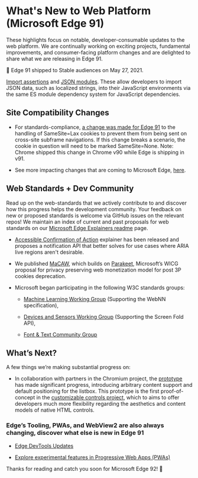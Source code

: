 <!--
description: These highlights focus on notable, developer-consumable updates to the web platform. We are continually working on exciting projects, fundamental improvements, and consumer-facing platform changes and are delighted to share what we are releasing in Edge.
title: What's New to Web Platform (Microsoft Edge 92)
author: MSEdgeTeam
ms.author: kanderson
ms.date: 06/04/2021
ms.topic: article
ms.prod: microsoft-edge
keywords: microsoft edge, web development, Web Platform
-->

# What's New to Web Platform (Microsoft Edge 91)  

These highlights focus on notable, developer-consumable updates to the web platform. We are continually working on exciting projects, fundamental improvements, and consumer-facing platform changes and are delighted to share what we are releasing in Edge 91.  

🚢 Edge 91 shipped to Stable audiences on May 27, 2021.  

[Import assertions](https://github.com/tc39/proposal-import-assertions)  and [JSON modules](https://github.com/tc39/proposal-json-modules). These allow developers to import JSON data, such as localized strings, into their JavaScript environments via the same ES module dependency system for JavaScript dependencies. 


## Site Compatibility Changes

<!-- Title: Site Compatibility Changes -->  

*   For standards-compliance, [a change was made for Edge 91](https://chromium.googlesource.com/chromium/src/+/b332c5609ed9caa5979c24a0d1bdea242329258c) to the handling of SameSite=Lax cookies to prevent them from being sent on cross-site subframe navigations. If this change breaks a scenario, the cookie in question will need to be marked SameSite=None. Note: Chrome shipped this change in Chrome v90 while Edge is shipping in v91. 

*   See more impacting changes that are coming to Microsoft Edge, [here](https://docs.microsoft.com/en-us/microsoft-edge/web-platform/site-impacting-changes). 

## Web Standards + Dev Community

<!-- Title: Web Standards + Dev Community -->  

Read up on the web-standards that we actively contribute to and discover how this progress helps the development community. Your feedback on new or proposed standards is welcome via GitHub issues on the relevant repos! We maintain an index of current and past proposals for web standards on our [Microsoft Edge Explainers readme](https://github.com/MicrosoftEdge/MSEdgeExplainers/blob/main/README.md) page. 

*   [Accessible Confirmation of Action](https://github.com/MicrosoftEdge/MSEdgeExplainers/blob/main/Accessibility/ConfirmationOfAction/explainer.md) explainer has been released and proposes a notification API that better solves for use cases where ARIA live regions aren't desirable.  

*   We published [MaCAW](https://github.com/WICG/privacy-preserving-ads/blob/main/MACAW.md), which builds on [Parakeet](https://github.com/WICG/privacy-preserving-ads/blob/main/Parakeet.md), Microsoft’s WICG proposal for privacy preserving web monetization model for post 3P cookies deprecation. 

*   Microsoft began participating in the following W3C standards groups:   

    *   [Machine Learning Working Group](https://www.w3.org/community/webmachinelearning) (Supporting the WebNN specification),   

    *   [Devices and Sensors Working Group](https://www.w3.org/das/) (Supporting the Screen Fold API),   

    *   [Font & Text Community Group](https://www.w3.org/community/font-text/)



## What’s Next?

<!-- Title: What’s Next? -->

A few things we’re making substantial progress on:  

*   In collaboration with partners in the Chromium project, the [<selectmenu> prototype](https://groups.google.com/a/chromium.org/g/blink-dev/c/9TcfjaOs5zg/m/Tuk80aIeAAAJ) has made significant progress, introducing arbitrary content support and default positioning for the <selectmenu> listbox. This prototype is the first proof-of-concept in the [customizable controls project](https://github.com/MicrosoftEdge/MSEdgeExplainers/blob/main/ControlUICustomization/explainer.md), which to aims to offer developers much more flexibility regarding the aesthetics and content models of native HTML controls. 

### Edge’s Tooling, PWAs, and WebView2 are also always changing, discover what else is new in Edge 91 

<!-- Edge’s Tooling, PWAs, and WebView2 are also always changing, discover what else is new in Edge 91 -->
         

*   [Edge DevTools Updates](https://docs.microsoft.com/en-us/microsoft-edge/devtools-guide-chromium/) 

*   [Explore experimental features in Progressive Web Apps (PWAs)](https://docs.microsoft.com/en-us/microsoft-edge/progressive-web-apps-chromium/experimental-features/)

 


Thanks for reading and catch you soon for Microsoft Edge 92! 👋 
